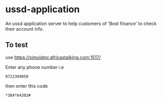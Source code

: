 # ussd-application
An ussd application server to help customers of 'Bost finance' to check their account info.
## To test

use https://simulator.africastalking.com:1517/ 

Enter any phone number i.e 
```#!/bin/bash 
0722304050 
```

then enter this code
```#!/bin/bash
*384*64302#
```
